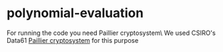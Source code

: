 # polynomial-evaluation

For running the code you need Paillier cryptosystem\\
We used CSIRO's Data61  [Paillier cryptosystem](https://pages.github.com/https://github.com/data61/python-paillier) for this purpose
